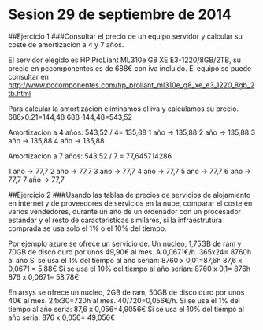 # Sesion 29 de septiembre de 2014
##Ejercicio 1
###Consultar el precio de un equipo servidor y calcular su coste de amortizacion a 4 y 7 años.

El servidor elegido es HP ProLiant ML310e G8 XE E3-1220/8GB/2TB,  su precio en pccomponentes es de 688€ con iva incluido.
El equipo se puede consultar en http://www.pccomponentes.com/hp_proliant_ml310e_g8_xe_e3_1220_8gb_2tb.html

Para calcular la amortizacion eliminamos el iva y calculamos su precio.
688x0.21=144,48
688-144,48=543,52

Amortizacion a 4 años:
543,52 / 4= 135,88
1 año → 135,88
2 año → 135,88
3 año → 135,88
4 año → 135,88

Amortizacion a 7 años:
543,52 / 7 = 77,645714286

1 año → 77,7
2 año → 77,7
3 año → 77,7
4 año → 77,7
5 año → 77,7
6 año → 77,7
7 año → 77,7

##Ejercicio 2
###Usando las tablas de precios de servicios de alojamiento en internet y de proveedores de servicios en la nube, comparar el coste  en varios vendedores, durante un año de un ordenador con un procesador estandar y el resto de caracteristicas similares, si la infraestrutura comprada se usa solo el 1% o el 10% del tiempo.

Por ejemplo azure se ofrece un servicio de:
Un nucleo,  1,75GB de ram y 70GB de disco duro por unos 49,90€ al mes. A 0,0671€/h.
365x24= 8760h al año
Si se usa el 1% del tiempo al año serian:
	8760 x 0,01=87,6h
	87,6 x 0,0671 = 5,88€
Si se usa el 10% del tiempo al año serian:
	8760 x 0,1= 876h
	876 x 0,0671= 58,78€
	





En arsys se ofrece un nucleo,  2GB de ram, 50GB de disco duro por unos 40€ al mes. 
24x30=720h al mes.
40/720=0,056€/h.
	Si se usa el 1% del tiempo al año seria:
		87,6 x 0,056=4,9056€
	Si se usa el 10% del tiempo al año seria:
		876 x 0,056= 49,056€

